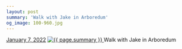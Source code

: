 ```yaml
---
layout: post
summary: 'Walk with Jake in Arboredum'
og_image: 100-960.jpg
---
```


<p>
  <time>
    <a href="/100">January 7, 2022</a>
  </time>
  <a href="/100">
    <img src="{{ site.assets_url }}/100-480.jpg" srcset="{{ site.assets_url }}/100-240.jpg 240w, {{ site.assets_url }}/100-480.jpg 480w, {{ site.assets_url }}/100-720.jpg 720w, {{ site.assets_url }}/100-960.jpg 960w" sizes="(min-width: 700px) 50vw, calc(100vw - 2rem)" alt="{{ page.summary }}" />
  </a>
  <span>Walk with Jake in Arboredum</span>
</p>
